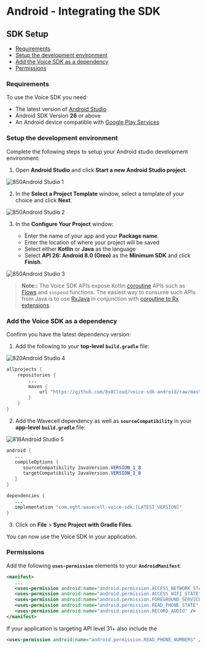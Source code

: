 # Android - Integrating the SDK

## SDK Setup

* [Requirements](#requirements)
* [Setup the development environment](#setup-the-development-environment)
* [Add the Voice SDK as a dependency](#add-the-voice-sdk-as-a-dependency)
* [Permissions](#permissions)

### **Requirements**

To use the Voice SDK you need:

* The latest version of [Android Studio](https://developer.android.com/studio/)
* Android SDK Version **26** or above
* An Android device compatible with [Google Play Services](https://support.google.com/googleplay/answer/9037938?hl=en)

### **Setup the development environment**

Complete the following steps to setup your Android studio development environment:

1. Open **Android Studio** and click **Start a new Android Studio project**.

![850](../images/1156f59-1.png "1.png")Android Studio 1

2. In the **Select a Project Template** window, select a template of your choice and click **Next**.

![850](../images/2e283f2-2.png "2.png")Android Studio 2

3. In the **Configure Your Project** window:

	* Enter the name of your app and your **Package name**.
	* Enter the location of where your project will be saved
	* Select either **Kotlin** or **Java** as the language
	* Select **API 26: Android 8.0 (Oreo)** as the **Minimum SDK** and click **Finish**.

![850](../images/7777878-android_studio_3.png "3.png")Android Studio 3

> 
> **Note::** The Voice SDK APIs expose Kotlin [coroutine](https://kotlinlang.org/docs/coroutines-guide.html) APIs such as [Flows](https://kotlinlang.org/api/kotlinx.coroutines/kotlinx-coroutines-core/kotlinx.coroutines.flow/-flow/) and `suspend` functions. The easiest way to consume such APIs from Java is to use [RxJava](https://github.com/ReactiveX/RxJava) in conjunction with [coroutine to Rx extensions](https://kotlinlang.org/api/kotlinx.coroutines/kotlinx-coroutines-rx3/).
> 
> 
>

### **Add the Voice SDK as a dependency**

Confirm you have the latest dependency version:

1. Add the following to your **top-level** **`build.gradle`** file:

![820](../images/85448b2-4.png "4.png")Android Studio 4

```java
allprojects {
    repositories {
        ...
        maven {
            url "https://github.com/8x8Cloud/voice-sdk-android/raw/master/releases/"
        }
    }
}

```

2. Add the Wavecell dependency as well as **`sourceCompatibility`** in your **app-level** **`build.gradle`** file:

![818](../images/c84201a-5.png "5.png")Android Studio 5

```java
android {
   ...
   compileOptions {
      sourceCompatibility JavaVersion.VERSION_1_8
      targetCompatibility JavaVersion.VERSION_1_8
   }
}

dependencies {
   ...
   implementation "com.eght:wavecell-voice-sdk:[LATEST_VERSION]"
}

```

3. Click on **File** > **Sync Project with Gradle Files**.

You can now use the Voice SDK in your application.

### **Permissions**

Add the following **`uses-permission`** elements to your **`AndroidManifest`**:

```xml
<manifest>
   ...
   <uses-permission android:name="android.permission.ACCESS_NETWORK_STATE" />
   <uses-permission android:name="android.permission.ACCESS_WIFI_STATE" />
   <uses-permission android:name="android.permission.FOREGROUND_SERVICE" />
   <uses-permission android:name="android.permission.READ_PHONE_STATE" />
   <uses-permission android:name="android.permission.RECORD_AUDIO" />
</manifest>

```

If your application is targeting API level 31+ also include the

```xml
<uses-permission android:name="android.permission.READ_PHONE_NUMBERS" />

```
